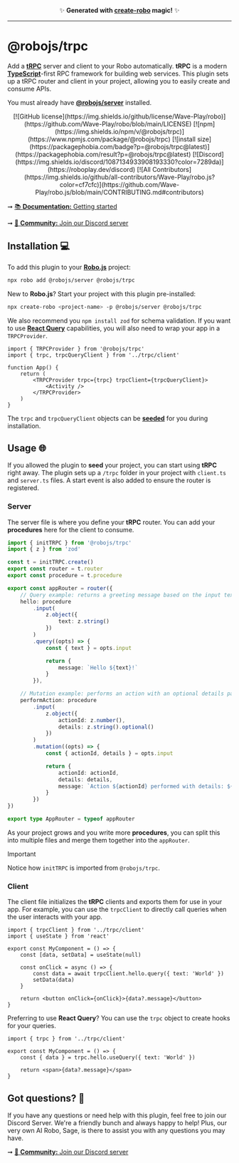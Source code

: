 <p align="center">✨ <strong>Generated with <a href="https://roboplay.dev/create-robo">create-robo</a> magic!</strong> ✨</p>

---

# @robojs/trpc

Add a **[tRPC](https://trpc.io)** server and client to your Robo automatically. **tRPC** is a modern **[TypeScript](https://robojs.dev/robojs/typescript)**-first RPC framework for building web services. This plugin sets up a tRPC router and client in your project, allowing you to easily create and consume APIs.

You must already have **[@robojs/server](https://robojs.dev/plugins/server)** installed.

<div align="center">
	[![GitHub
	license](https://img.shields.io/github/license/Wave-Play/robo)](https://github.com/Wave-Play/robo/blob/main/LICENSE)
	[![npm](https://img.shields.io/npm/v/@robojs/trpc)](https://www.npmjs.com/package/@robojs/trpc) [![install
	size](https://packagephobia.com/badge?p=@robojs/trpc@latest)](https://packagephobia.com/result?p=@robojs/trpc@latest)
	[![Discord](https://img.shields.io/discord/1087134933908193330?color=7289da)](https://roboplay.dev/discord) [![All
	Contributors](https://img.shields.io/github/all-contributors/Wave-Play/robo.js?color=cf7cfc)](https://github.com/Wave-Play/robo.js/blob/main/CONTRIBUTING.md#contributors)
</div>

➞ [📚 **Documentation:** Getting started](https://docs.roboplay.dev/docs/getting-started)

➞ [🚀 **Community:** Join our Discord server](https://roboplay.dev/discord)

## Installation 💻

To add this plugin to your **[Robo.js](https://robojs.dev/getting-started)** project:

```bash
npx robo add @robojs/server @robojs/trpc
```

New to **Robo.js**? Start your project with this plugin pre-installed:

```bash
npx create-robo <project-name> -p @robojs/server @robojs/trpc
```

We also recommend you `npm install zod` for schema validation. If you want to use **[React Query](https://tanstack.com/query/latest/docs/framework/react/overview)** capabilities, you will also need to wrap your app in a `TRPCProvider`.

```tsx
import { TRPCProvider } from '@robojs/trpc'
import { trpc, trpcQueryClient } from '../trpc/client'

function App() {
	return (
		<TRPCProvider trpc={trpc} trpcClient={trpcQueryClient}>
			<Activity />
		</TRPCProvider>
	)
}
```

The `trpc` and `trpcQueryClient` objects can be **[seeded](https://robojs.dev/plugins/seed)** for you during installation.

## Usage 🌐

If you allowed the plugin to **seed** your project, you can start using **tRPC** right away. The plugin sets up a `/trpc` folder in your project with `client.ts` and `server.ts` files. A start event is also added to ensure the router is registered.

### Server

The server file is where you define your **tRPC** router. You can add your **procedures** here for the client to consume.

```ts
import { initTRPC } from '@robojs/trpc'
import { z } from 'zod'

const t = initTRPC.create()
export const router = t.router
export const procedure = t.procedure

export const appRouter = router({
	// Query example: returns a greeting message based on the input text
	hello: procedure
		.input(
			z.object({
				text: z.string()
			})
		)
		.query((opts) => {
			const { text } = opts.input

			return {
				message: `Hello ${text}!`
			}
		}),

	// Mutation example: performs an action with an optional details parameter
	performAction: procedure
		.input(
			z.object({
				actionId: z.number(),
				details: z.string().optional()
			})
		)
		.mutation((opts) => {
			const { actionId, details } = opts.input

			return {
				actionId: actionId,
				details: details,
				message: `Action ${actionId} performed with details: ${details || 'None'}.`
			}
		})
})

export type AppRouter = typeof appRouter
```

As your project grows and you write more **procedures**, you can split this into multiple files and merge them together into the `appRouter`.

> [!IMPORTANT]
> Notice how `initTRPC` is imported from `@robojs/trpc`.

### Client

The client file initializes the **tRPC** clients and exports them for use in your app. For example, you can use the `trpcClient` to directly call queries when the user interacts with your app.

```tsx
import { trpcClient } from '../trpc/client'
import { useState } from 'react'

export const MyComponent = () => {
	const [data, setData] = useState(null)

	const onClick = async () => {
		const data = await trpcClient.hello.query({ text: 'World' })
		setData(data)
	}

	return <button onClick={onClick}>{data?.message}</button>
}
```

Preferring to use **React Query**? You can use the `trpc` object to create hooks for your queries.

```tsx
import { trpc } from '../trpc/client'

export const MyComponent = () => {
	const { data } = trpc.hello.useQuery({ text: 'World' })

	return <span>{data?.message}</span>
}
```

## Got questions? 🤔

If you have any questions or need help with this plugin, feel free to join our Discord Server. We're a friendly bunch and always happy to help! Plus, our very own AI Robo, Sage, is there to assist you with any questions you may have.

➞ [🚀 **Community:** Join our Discord server](https://roboplay.dev/discord)
